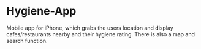 # Hygiene-App
Mobile app for iPhone, which grabs the users location and display cafes/restaurants nearby and their hygiene rating. There is also a map and search function.

